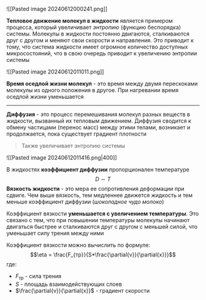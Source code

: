![[Pasted image 20240612000241.png]]

**Тепловое движение молекул в жидкости** является примером процесса, который увеличивает *энтропию* (функцию беспорядка) системы. Молекулы в жидкости постоянно двигаются, сталкиваются друг с другом и меняют свои скорости и направления. Это приводит к тому, что система жидкости имеет огромное количество доступных микросостояний, что в свою очередь приводит к увеличению энтропии системы

![[Pasted image 20240612011011.png]]

**Время оседлой жизни молекул** - это время между двумя перескоками молекулы из одного положения в другое. При нагревании время оседлой жизни уменьшается

---
**Диффузия** - это процесс перемешивания молекул разных веществ в жидкости, вызванный их тепловым движением. Диффузия сводится к обмену частицами (перенос масс) между этими телами, возникает и продолжается, пока существует градиент плотности

> Также увеличивает энтропию системы

![[Pasted image 20240612011416.png|400]]

В жидкостях **коэффициент диффузии** пропорционален температуре $$D \sim T$$
**Вязкость жидкости** - это мера ее сопротивления деформации при сдвиге. Чем выше вязкость, тем медленнее движется жидкость и тем меньше коэффициент диффузии (*шоколадное чудо молоко*)

Коэффициент вязкости **уменьшается с увеличением температуры**. Это связано с тем, что при повышении температуры молекулы начинают двигаться быстрее и сталкиваются друг с другом с меньшей силой, что уменьшает силу трения между ними

Коэффициент вязкости можно вычислить по формуле: $$\eta = \frac{F_{тр}}{S*\frac{\partial{v}}{\partial{x}}}$$где: 
- $F_{тр}$ - сила трения
- $S$ - площадь взаимодействующих слоев
- $\frac{\partial{v}}{\partial{x}}$ - градиент скорости
